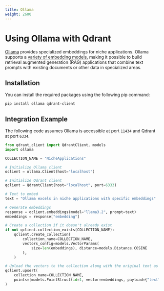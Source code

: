 ```yaml
---
title: Ollama
weight: 2600
---
```


# Using Ollama with Qdrant

[Ollama](https://ollama.com) provides specialized embeddings for niche applications. Ollama supports a [variety of embedding models](https://ollama.com/search?c=embedding), making it possible to build retrieval augmented generation (RAG) applications that combine text prompts with existing documents or other data in specialized areas.

## Installation

You can install the required packages using the following pip command:

```bash
pip install ollama qdrant-client
```

## Integration Example

The following code assumes Ollama is accessible at port `11434` and Qdrant at port `6334`.

```python
from qdrant_client import QdrantClient, models
import ollama

COLLECTION_NAME = "NicheApplications"

# Initialize Ollama client
oclient = ollama.Client(host="localhost")

# Initialize Qdrant client
qclient = QdrantClient(host="localhost", port=6333)

# Text to embed
text = "Ollama excels in niche applications with specific embeddings"

# Generate embeddings
response = oclient.embeddings(model="llama3.2", prompt=text)
embeddings = response["embedding"]

# Create a collection if it doesn't already exist
if not qclient.collection_exists(COLLECTION_NAME):
    qclient.create_collection(
        collection_name=COLLECTION_NAME,
        vectors_config=models.VectorParams(
            size=len(embeddings), distance=models.Distance.COSINE
        ),
    )

# Upload the vectors to the collection along with the original text as payload
qclient.upsert(
    collection_name=COLLECTION_NAME,
    points=[models.PointStruct(id=1, vector=embeddings, payload={"text": text})],
)

```
